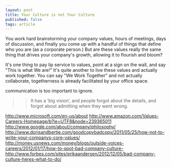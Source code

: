 ```yaml
---
layout: post
title: Your Culture is not Your Culture
published: false
tags: article
---
```


You work hard brainstorming your company values, hours of meetings, days of
discussion, and finally you come up with a handful of things that define who
you are (as a corporate person.) But are these values really the same thing that
drives your company's growth, allowing it to flourish and bloom?

It's one thing to pay lip service to values, point at a sign on the wall, and
say "This is what We are!" It's quite another to live these values and actually
work together. You can say "We Work Together" and not actually collaborate,
togetherness is already facilitated by your office space.

communication is too important to ignore.


>> It has a ‘big vision’, and people forgot about the details, and forgot about admitting when they went wrong.


http://www.microsoft.com/en-us/about
http://www.amazon.com/Values-Careers-Homepage/b?ie=UTF8&node=239365011
http://www.google.com/about/company/philosophy/
http://www.dorisandbertie.com/goodcopybadcopy/2011/05/25/how-not-to-write-your-companys-core-values/
http://money.usnews.com/money/blogs/outside-voices-careers/2012/01/17/how-to-spot-bad-company-culture-
http://www.forbes.com/sites/erikaandersen/2012/12/05/bad-company-culture-heres-what-to-do/
